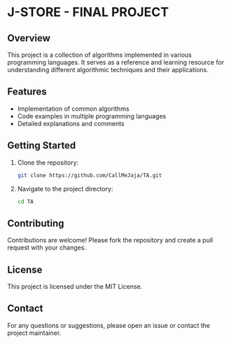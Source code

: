 # J-STORE - FINAL PROJECT

## Overview

This project is a collection of algorithms implemented in various programming languages. It serves as a reference and learning resource for understanding different algorithmic techniques and their applications.

## Features

- Implementation of common algorithms
- Code examples in multiple programming languages
- Detailed explanations and comments

## Getting Started

1. Clone the repository:
   ```sh
   git clone https://github.com/CallMeJaja/TA.git
   ```
2. Navigate to the project directory:
   ```sh
   cd TA
   ```

## Contributing

Contributions are welcome! Please fork the repository and create a pull request with your changes.

## License

This project is licensed under the MIT License.

## Contact

For any questions or suggestions, please open an issue or contact the project maintainer.
